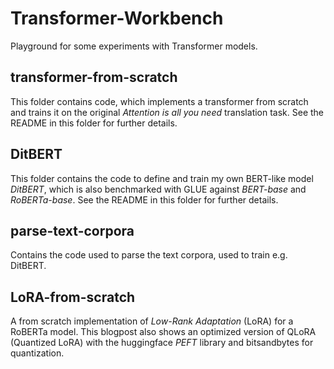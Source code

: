 # Transformer-Workbench

Playground for some experiments with Transformer models.

## transformer-from-scratch

This folder contains code, which implements a transformer from scratch and trains it on the original *Attention is all you need* translation task. See the README in this folder for further details.

## DitBERT

This folder contains the code to define and train my own BERT-like model *DitBERT*, which is also benchmarked with GLUE against *BERT-base* and *RoBERTa-base*. See the README in this folder for further details.

## parse-text-corpora

Contains the code used to parse the text corpora, used to train e.g. DitBERT.

## LoRA-from-scratch

A from scratch implementation of *Low-Rank Adaptation* (LoRA) for a RoBERTa model. This blogpost also shows an optimized version of QLoRA (Quantized LoRA) with the huggingface *PEFT* library and bitsandbytes for quantization.

